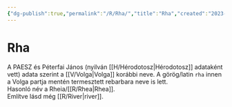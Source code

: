 ```yaml
---
{"dg-publish":true,"permalink":"/R/Rha/","title":"Rha","created":"2023-11-13T05:59","updated":"2024-02-02T03:41"}
---
```



# Rha

A PAESZ és Péterfai János (nyilván [[H/Hérodotosz\|Hérodotosz]] adataként vett) adata szerint a [[V/Volga\|Volga]] korábbi neve. A görög/latin `rha` innen a Volga partja mentén termesztett rebarbara neve is lett.  
Hasonló név a Rheia/[[R/Rhea\|Rhea]].  
Említve lásd még [[R/River\|river]].  